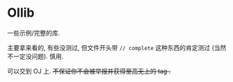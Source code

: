 # OIlib

一些示例/完整的库.

主要拿来看的, 有些没测过,  但文件开头带 `// complete` 这种东西的肯定测过 (当然不一定没问题). 慎用.

可以交到 OJ 上. ~~不保证你不会被举报并获得至高无上的 tag .~~
